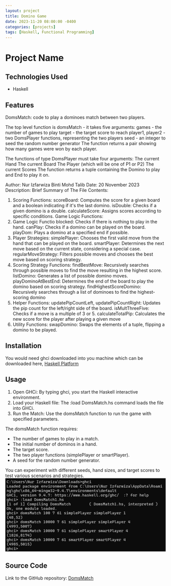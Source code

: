 ```yaml
---
layout: project
title: Domino Game 
date: 2023-11-20 08:00:00 -0400
categories: [projects]
tags: [Haskell, Functional Programming]
---
```


# Project Name


## Technologies Used

- Haskell

## Features

DomsMatch: code to play a dominoes match between two players.

   The top level function is domsMatch - it takes five arguments:
       games - the number of games to play
       target - the target score to reach
       player1, player2 - two DomsPlayer functions, representing the two players
       seed - an integer to seed the random number generator
   The function returns a pair showing how many games were won by each player.

   The functions of type DomsPlayer must take four arguments:
       The current Hand
       The current Board
       The Player (which will be one of P1 or P2)
       The current Scores
   The function returns a tuple containing the Domino to play and End to play it on.

   Author: Nur Izfarwiza Binti Mohd Talib
   Date: 20 November 2023
   Description:
   Brief Summary of The File Contents:
   1. Scoring Functions:
      scoreBoard: Computes the score for a given board and a boolean indicating if it's the last domino.
      isDouble: Checks if a given domino is a double.
      calculateScore: Assigns scores according to specific conditions.
      Game Logic Functions:
  2. Game Logic Functio
      blocked: Checks if there is nothing to play in the hand.
      canPlay: Checks if a domino can be played on the board.
      playDom: Plays a domino at a specified end if possible.
  3. Player Strategies:
      simplePlayer: Chooses the first valid move from the hand that can be played on the board.
      smartPlayer: Determines the next move based on the current state, considering a special case.
      regularMoveStrategy: Filters possible moves and chooses the best move based on scoring strategy.
  4. Scoring Strategy Functions:
      findBestMove: Recursively searches through possible moves to find the move resulting in the highest score.
      listDomino: Generates a list of possible domino moves.
      playDominoAtBestEnd: Determines the end of the board to play the domino based on scoring strategy.
      findHighestScoreDomino: Recursively searches through a list of dominoes to find the highest-scoring domino
  5. Helper Functions:
      updatePipCountLeft, updatePipCountRight: Updates the pip count for the left/right side of the board.
      isMultThreeFive: Checks if a move is a multiple of 3 or 5.
      calculateTotalPip: Calculates the new score for the player after playing a given move
  6. Utility Functions:
      swapDomino: Swaps the elements of a tuple, flipping a domino to be played.

## Installation

You would need ghci downloaded into you machine which can be downloaded here, [Haskell Platform](https://www.haskell.org/downloads/)

## Usage

1. Open GHCi: By typing ghci, you start the Haskell interactive environment.
2. Load your Haskell file: The :load DomsMatch.hs command loads the file into GHCi.
3. Run the Match: Use the domsMatch function to run the game with specified parameters.

The domsMatch function requires:

- The number of games to play in a match.
- The initial number of dominos in a hand.
- The target score.
- The two player functions (simplePlayer or smartPlayer).
- A seed for the random number generator.

You can experiment with different seeds, hand sizes, and target scores to test various scenarios and strategies.
![Game Example](_posts/example.png)

## Source Code

Link to the GitHub repository: [DomsMatch](https://github.com/efamelody/DomsMatch)

